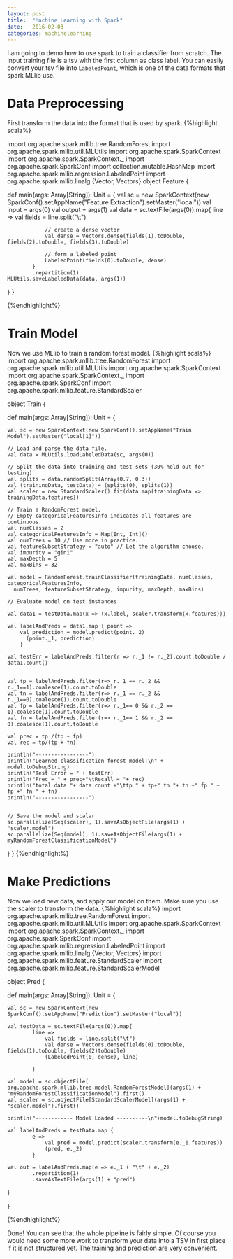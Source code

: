 ```yaml
---
layout: post
title:  "Machine Learning with Spark"
date:   2016-02-03
categories: machinelearning
---
```

I am going to demo how to use spark to train a classifier from scratch. The input training file is a tsv with the first column as class label. You can easily convert your tsv file into `LabeledPoint`, which is one of the data formats that spark MLlib use.


Data Preprocessing
=========
First transform the data into the format that is used by spark.
{%highlight scala%}

import org.apache.spark.mllib.tree.RandomForest
import org.apache.spark.mllib.util.MLUtils
import org.apache.spark.SparkContext
import org.apache.spark.SparkContext._
import org.apache.spark.SparkConf
import collection.mutable.HashMap
import org.apache.spark.mllib.regression.LabeledPoint
import org.apache.spark.mllib.linalg.{Vector, Vectors}
object Feature {

  def main(args: Array[String]): Unit = {
	val sc = new SparkContext(new SparkConf().setAppName("Feature Extraction").setMaster("local"))
	val input = args(0)
	val output = args(1)
	val data = sc.textFile(args(0)).map{
			 line =>
			 	val fields = line.split("\t")  	
			 	
			 	// create a dense vector
			 	val dense = Vectors.dense(fields(1).toDouble, fields(2).toDouble, fields(3).toDouble)
			 	
			 	// form a labeled point
			 	LabeledPoint(fields(0).toDouble, dense)
		 	}
		 	.repartition(1)
	MLUtils.saveLabeledData(data, args(1))
  }
}

{%endhighlight%}

Train Model
========
Now we use MLlib to train a random forest model.
{%highlight scala%}
import org.apache.spark.mllib.tree.RandomForest
import org.apache.spark.mllib.util.MLUtils
import org.apache.spark.SparkContext
import org.apache.spark.SparkContext._
import org.apache.spark.SparkConf
import org.apache.spark.mllib.feature.StandardScaler


object Train {

  def main(args: Array[String]): Unit = {
    
    val sc = new SparkContext(new SparkConf().setAppName("Train Model").setMaster("local[1]"))
    
    // Load and parse the data file.
    val data = MLUtils.loadLabeledData(sc, args(0))
    
    // Split the data into training and test sets (30% held out for testing)
    val splits = data.randomSplit(Array(0.7, 0.3))
    val (trainingData, testData) = (splits(0), splits(1))
    val scaler = new StandardScaler().fit(data.map(trainingData => trainingData.features))
    
    // Train a RandomForest model.
    // Empty categoricalFeaturesInfo indicates all features are continuous.
    val numClasses = 2
    val categoricalFeaturesInfo = Map[Int, Int]()
    val numTrees = 10 // Use more in practice.
    val featureSubsetStrategy = "auto" // Let the algorithm choose.
    val impurity = "gini"
    val maxDepth = 5
    val maxBins = 32
    
    val model = RandomForest.trainClassifier(trainingData, numClasses, categoricalFeaturesInfo,
      numTrees, featureSubsetStrategy, impurity, maxDepth, maxBins)
      
    // Evaluate model on test instances 
        
    val data1 = testData.map(x => (x.label, scaler.transform(x.features)))  
	  
    val labelAndPreds = data1.map { point =>
	    val prediction = model.predict(point._2)
	      (point._1, prediction)
	    }
    
    val testErr = labelAndPreds.filter(r => r._1 != r._2).count.toDouble / data1.count()
    
    
    val tp = labelAndPreds.filter(r=> r._1 == r._2 && r._1==1).coalesce(1).count.toDouble
    val tn = labelAndPreds.filter(r=> r._1 == r._2 && r._1==0).coalesce(1).count.toDouble
    val fp = labelAndPreds.filter(r=> r._1== 0 && r._2 == 1).coalesce(1).count.toDouble
    val fn = labelAndPreds.filter(r=> r._1== 1 && r._2 == 0).coalesce(1).count.toDouble
    
    val prec = tp /(tp + fp)
    val rec = tp/(tp + fn)
    
    println("-----------------")
    println("Learned classification forest model:\n" + model.toDebugString)
    println("Test Error = " + testErr)
    println("Prec = " + prec+"\tRecall = "+ rec)
    println("total data "+ data.count +"\ttp " + tp+" tn "+ tn +" fp " + fp +" fn " + fn)
    println("-----------------")
    
    
    // Save the model and scalar
    sc.parallelize(Seq(scaler), 1).saveAsObjectFile(args(1) + "scaler.model")
    sc.parallelize(Seq(model), 1).saveAsObjectFile(args(1) + myRandomForestClassificationModel")
  }
}
{%endhighlight%}

Make Predictions
=======
Now we load new data, and apply our model on them. Make sure you use the scaler to transform the data.
{%highlight scala%}
import org.apache.spark.mllib.tree.RandomForest
import org.apache.spark.mllib.util.MLUtils
import org.apache.spark.SparkContext
import org.apache.spark.SparkContext._
import org.apache.spark.SparkConf
import org.apache.spark.mllib.regression.LabeledPoint
import org.apache.spark.mllib.linalg.{Vector, Vectors}
import org.apache.spark.mllib.feature.StandardScaler
import org.apache.spark.mllib.feature.StandardScalerModel

object Pred {

  def main(args: Array[String]): Unit = {
		 
	val sc = new SparkContext(new SparkConf().setAppName("Prediction").setMaster("local"))
		 					
	val testData = sc.textFile(args(0)).map{ 
			line =>
				val fields = line.split("\t")
				val dense = Vectors.dense(fields(0).toDouble, fields(1).toDouble, fields(2)toDouble)
				(LabeledPoint(0, dense), line)
			 					
		 	}
		 			
	val model = sc.objectFile[ org.apache.spark.mllib.tree.model.RandomForestModel](args(1) + "myRandomForestClassificationModel").first()
	val scaler = sc.objectFile[StandardScalerModel](args(1) + "scaler.model").first()
		 
	println("------------ Model Loaded ----------\n"+model.toDebugString)
		 
	val labelAndPreds = testData.map { 
			e =>
		   		val pred = model.predict(scaler.transform(e._1.features))
		   		(pred, e._2)
		 	}
		
	val out = labelAndPreds.map(e => e._1 + "\t" + e._2)
			.repartition(1)
			.saveAsTextFile(args(1) + "pred")
  }
		 
}

{%endhighlight%}

Done! You can see that the whole pipeline is fairly simple. Of course you would need some more work to transform your data into a TSV in first place if it is not structured yet. The training and prediction are very convenient. 
